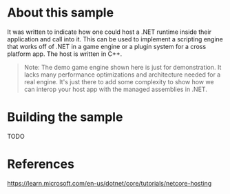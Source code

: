# About this sample

It was written to indicate how one could host a .NET runtime inside their application and call into it. This can be used to implement a scripting engine that works off of .NET in a game engine or a plugin system for a cross platform app.
The host is written in C++.

> Note: The demo game engine shown here is just for demonstration. It lacks many performance optimizations and architecture needed for a real engine. It's just there to add some complexity to show how we can interop your host app with the managed assemblies in .NET.

# Building the sample
TODO

# References
https://learn.microsoft.com/en-us/dotnet/core/tutorials/netcore-hosting
